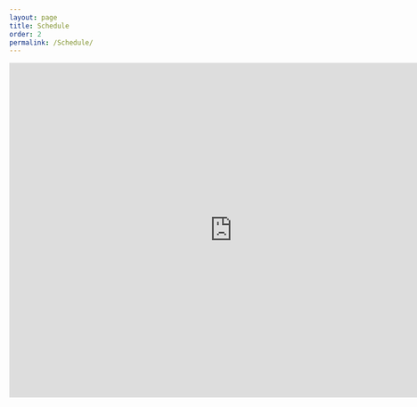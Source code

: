 ```yaml
---
layout: page
title: Schedule
order: 2
permalink: /Schedule/
---
```

<iframe src="https://calendar.google.com/calendar/embed?height=600&wkst=1&bgcolor=%23ffffff&ctz=America%2FDenver&showTitle=0&showNav=1&showDate=1&showPrint=0&showTabs=1&showCalendars=1&showTz=1&mode=AGENDA&src=bWZ0OHFnNXFjYmMwam8xcm9hanZhbnZ0dmdAZ3JvdXAuY2FsZW5kYXIuZ29vZ2xlLmNvbQ&color=%23C0CA33" style="border-width:0" width="800" height="600" frameborder="0" scrolling="no"></iframe>
<h1></h1>
